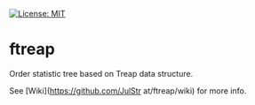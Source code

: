 [![License: MIT](https://img.shields.io/badge/License-MIT-yellow.svg)](https://opensource.org/licenses/MIT)
# ftreap
Order statistic tree based on Treap data structure.

See [Wiki](https://github.com/JulStr
at/ftreap/wiki) for more info.
